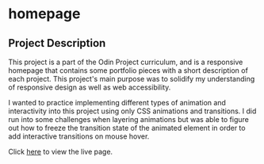 # homepage

## Project Description

This project is a part of the Odin Project curriculum, and is a responsive homepage that contains some portfolio pieces with a short description of each project. This project's main purpose was to solidify my understanding of responsive design as well as web accessibility.

I wanted to practice implementing different types of animation and interactivity into this project using only CSS animations and transitions. I did run into some challenges when layering animations but was able to figure out how to freeze the transition state of the animated element in order to add interactive transitions on mouse hover.

Click [here](https://indigobill.github.io/homepage/) to view the live page.